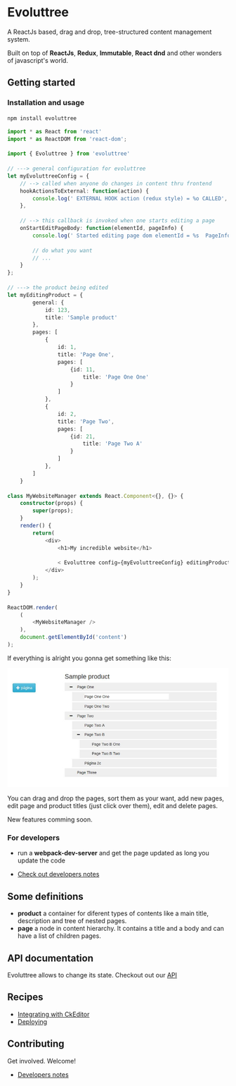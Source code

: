 # Evoluttree

A ReactJs based, drag and drop, tree-structured content management system.

Built on top of **ReactJs**, **Redux**, **Immutable**, **React dnd** and other wonders
of javascript's world.

## Getting started

### Installation and usage

```
npm install evoluttree
```


```typescript
import * as React from 'react'
import * as ReactDOM from 'react-dom';

import { Evoluttree } from 'evoluttree'

// ---> general configuration for evoluttree
let myEvoluttreeConfig = {
    // --> called when anyone do changes in content thru frontend
    hookActionsToExternal: function(action) {
        console.log(' EXTERNAL HOOK action (redux style) = %o CALLED', action);
    },

    // --> this callback is invoked when one starts editing a page
    onStartEditPageBody: function(elementId, pageInfo) {
        console.log(' Started editing page dom elementId = %s  PageInfo = %o', elementId, pageInfo );

        // do what you want
        // ...
    }
};

// ---> the product being edited
let myEditingProduct = {
        general: {
            id: 123,
            title: 'Sample product'
        },
        pages: [
            {
                id: 1,
                title: 'Page One',
                pages: [
                    {id: 11,
                        title: 'Page One One'
                    }
                ]
            },
            {
                id: 2,
                title: 'Page Two',
                pages: [
                    {id: 21,
                        title: 'Page Two A'
                    }
                ]
            },
        ]
    }

class MyWebsiteManager extends React.Component<{}, {}> {
    constructor(props) {
        super(props);
    }
    render() {
        return(
            <div>
                <h1>My incredible website</h1>

                < Evoluttree config={myEvoluttreeConfig} editingProduct={myEditingProduct}/>
            </div>
        );
    }
}

ReactDOM.render(
    (
        <MyWebsiteManager />
    ),
    document.getElementById('content')
);
```

If everything is alright you gonna get something like this:

![Sample product](./docs/images/sample-product.jpg "Sample product")

You can drag and drop the pages, sort them as your want, add new pages, edit page and product
titles (just click over them), edit and delete pages.

New features comming soon.

### For developers

- run a **webpack-dev-server** and get the page updated as long you update the code

- [Check out developers notes](./docs/developers.MD)


## Some definitions

* **product** a container for diferent types of contents like a main title, description and tree
of nested pages.
* **page** a node in content hierarchy. It contains a title and a body and can have a list
of children pages.

## API documentation

Evoluttree allows to change its state. Checkout out our [API](./docs/API.MD)


## Recipes

- [Integrating with CkEditor](./docs/ckeditor.MD)
- [Deploying](./docs/deploying.MD)


## Contributing

Get involved. Welcome!

- [Developers notes](./docs/developers.MD)




